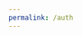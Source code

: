 ```yaml
---
permalink: /auth
---
```


<script>
    const url = new URL(location.href);

    const urlParams = url.searchParams;

    const code = urlParams.get("code");

    console.log(code);

    // location.href="https://github.com/login/oauth/access_token?client_id={{ site.client_id }}&client_secret={{ site.client_secret }}&code=" + code;


    const token = getToken(code);
    console.log(token);

    // fetch("https://api.github.com/user", {
    //             method: "GET",
    //             headers: {
    //                 "Accept" : "application/vnd.github.v3+json",
    //                 //"Access-Control-Allow-Origin" : "*",
    //                 //"Access-Control-Allow-Headers" : "X-Requested-With",
    //                 "Authorization" : "token {{ site.token }}"
    //             }
    //         })
    //         .then(response => response.json())
    //         .then(data => {
    //             console.log(data);
    //         })
    //         .catch(error => console.log(error));

    async function getToken(code) {
        const access_token = await fetch("{{ site.baseurl | prepend: site.url }}login/oauth/access_token",
                {
                    method: "POST",
                    headers: {
                        // "Accept-Language" : "*",
                        // "Content-Langeuage" : "en-US",
                        // "Content-Type" : "application/x-www-form-urlencoeded",
                        // "Access-Control-Allow-Origin" : "*",
                        // "Access-Control-Allow-Headers" : "GET, POST",
                        // "Access-Control-Allow-Methods" : "Origin, Content-Type, X-Auth-Token",
                        // "Origin" : "{{ site.url}}",
                        "Accept" : "application/json",
                    },
                    body : {
                        code: code,
                        client_id: "{{ site.client_id }}",
                        client_secret: "{{ site.client_secret }}"
                    },
                })
                .then(response => console.log(response))
                .catch(error => console.log(error));
    }

    
</script>